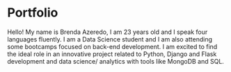 <h1>Portfolio</h1>
Hello! My name is Brenda Azeredo, I am 23 years old and I speak four languages fluently. I am a Data Science student and I am also attending some bootcamps focused on back-end development. I am excited to find the ideal role in an innovative project related to Python, Django and Flask development and data science/ analytics with tools like MongoDB and SQL.

